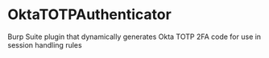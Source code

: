 # OktaTOTPAuthenticator
Burp Suite plugin that dynamically generates Okta TOTP 2FA code for use in session handling rules 
